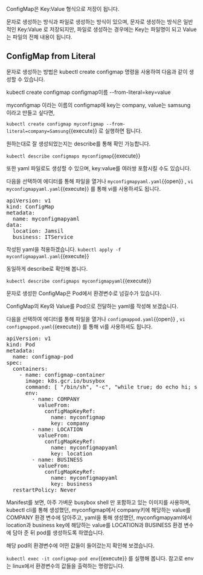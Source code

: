 ConfigMap은 Key:Value 형식으로 저장이 됩니다.

문자로 생성하는 방식과 파일로 생성하는 방식이 있으며, 문자로 생성하는 방식은 일반적인 Key:Value 로 저장되지만, 파일로 생성하는 경우에는 Key는 파일명이 되고 Value는 파일의 전체 내용이 됩니다.

## ConfigMap from Literal

문자로 생성하는 방법은 kubectl create configmap 명령을 사용하여 다음과 같이 생성할 수 있습니다.

kubectl create configmap configmap이름 --from-literal=key=value

myconfigmap 이라는 이름의 configmap에 key는 company, value는 samsung 이라고 만들고 싶다면,

`kubectl create configmap myconfigmap --from-literal=company=Samsung`{{execute}} 로 실행하면 됩니다.

원하는대로 잘 생성되었는지는 describe를 통해 확인 가능합니다.

`kubectl describe configmaps myconfigmap`{{execute}}

또한 yaml 파일로도 생성할 수 있으며, key:value를 여러쌍 포함시킬 수도 있습니다.

다음을 선택하여 에디터를 통해 파일을 열거나 `myconfigmapyaml.yaml`{{open}} , `vi myconfigmapyaml.yaml`{{execute}} 를 통해 vi를 사용하셔도 됩니다.

<pre class="file" data-filename="myconfigyaml.yaml" data-target="replace">apiVersion: v1
kind: ConfigMap
metadata:
  name: myconfigmapyaml
data:
  location: Jamsil
  business: ITService
</pre>

작성된 yaml을 적용하겠습니다.
`kubectl apply -f myconfigmapyaml.yaml`{{execute}}

동일하게 describe로 확인해 봅니다.

`kubectl describe configmaps myconfigmapyaml`{{execute}}

문자로 생성한 ConfigMap은 Pod에서 환경변수로 넘길수가 있습니다.

ConfigMap의 Key와 Value를 Pod으로 전달하는 yaml를 작성해 보겠습니다.

다음을 선택하여 에디터를 통해 파일을 열거나 `configmappod.yaml`{{open}} , `vi configmappod.yaml`{{execute}} 를 통해 vi를 사용하셔도 됩니다.

<pre class="file" data-filename="configmappod.yaml" data-target="replace">apiVersion: v1
kind: Pod
metadata:
  name: configmap-pod
spec:
  containers:
    - name: configmap-container
      image: k8s.gcr.io/busybox
      command: [ "/bin/sh", "-c", "while true; do echo hi; sleep 10; done" ]
      env:
        - name: COMPANY
          valueFrom:
            configMapKeyRef:
              name: myconfigmap
              key: company
        - name: LOCATION
          valueFrom:
            configMapKeyRef:
              name: myconfigmapyaml
              key: location
        - name: BUSINESS
          valueFrom:
            configMapKeyRef:
              name: myconfigmapyaml
              key: business
  restartPolicy: Never
</pre>

Manifest를 보면, 아주 가벼운 busybox shell 만 포함하고 있는 이미지를 사용하며, kubectl cli를 통해 생성했던, myconfigmap에서 company키에 해당하는 value를 COMPANY 환경 변수에 담아주고, yaml을 통해 생성했던, myconfigmapyaml에서 location과 business key에 해당하는 value를 LOCATION과 BUSINESS 환경 변수에 담아 준 뒤 pod를 생성하도록 하였습니다.

해당 pod의 환경변수에 어떤 값들이 들어갔는지 확인해 보겠습니다.

`kubectl exec -it configmap-pod env`{{execute}} 를 실행해 봅니다. 참고로 env는 linux에서 환경변수의 값들을 출력하는 명령입니다.

